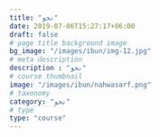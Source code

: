 ```yaml
---
title: "نحو"
date: 2019-07-06T15:27:17+06:00
draft: false
# page title background image
bg_image: "/images/ibun/img-12.jpg"
# meta description
description : "نحو"
# course thumbnail
image: "/images/ibun/nahwasarf.png"
# taxonomy
category: "نحو"
# type
type: "course"
---
```

